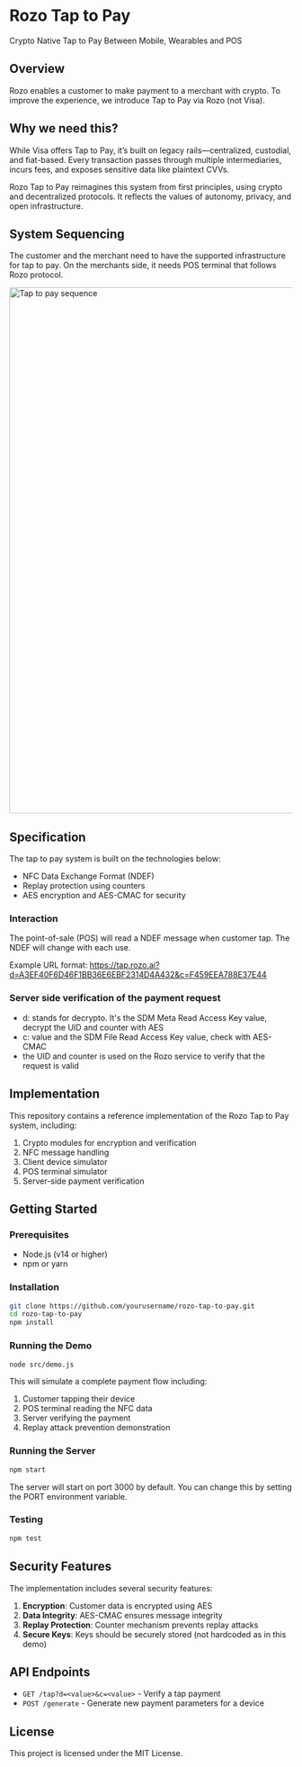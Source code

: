# Rozo Tap to Pay
Crypto Native Tap to Pay Between Mobile, Wearables and POS

## Overview

Rozo enables a customer to make payment to a merchant with crypto. To improve the experience, we introduce Tap to Pay via Rozo (not Visa).

## Why we need this?

While Visa offers Tap to Pay, it’s built on legacy rails—centralized, custodial, and fiat-based. Every transaction passes through multiple intermediaries, incurs fees, and exposes sensitive data like plaintext CVVs.

Rozo Tap to Pay reimagines this system from first principles, using crypto and decentralized protocols. It reflects the values of autonomy, privacy, and open infrastructure.

## System Sequencing

The customer and the merchant need to have the supported infrastructure for tap to pay. On the merchants side, it needs POS terminal that follows Rozo protocol.

<img width="935" alt="Tap to pay sequence" src="https://github.com/user-attachments/assets/bf7f511d-5403-49ac-982c-81670bd35f4e" />

## Specification

The tap to pay system is built on the technologies below:
- NFC Data Exchange Format (NDEF)
- Replay protection using counters
- AES encryption and AES-CMAC for security

### Interaction
The point-of-sale (POS) will read a NDEF message when customer tap. The NDEF will change with each use.

Example URL format: https://tap.rozo.ai?d=A3EF40F6D46F1BB36E6EBF2314D4A432&c=F459EEA788E37E44

### Server side verification of the payment request
- d: stands for decrypto. It's the SDM Meta Read Access Key value, decrypt the UID and counter with AES
- c: value and the SDM File Read Access Key value, check with AES-CMAC
- the UID and counter is used on the Rozo service to verify that the request is valid

## Implementation

This repository contains a reference implementation of the Rozo Tap to Pay system, including:

1. Crypto modules for encryption and verification
2. NFC message handling
3. Client device simulator
4. POS terminal simulator
5. Server-side payment verification

## Getting Started

### Prerequisites

- Node.js (v14 or higher)
- npm or yarn

### Installation

```bash
git clone https://github.com/yourusername/rozo-tap-to-pay.git
cd rozo-tap-to-pay
npm install
```

### Running the Demo

```bash
node src/demo.js
```

This will simulate a complete payment flow including:
1. Customer tapping their device
2. POS terminal reading the NFC data
3. Server verifying the payment
4. Replay attack prevention demonstration

### Running the Server

```bash
npm start
```

The server will start on port 3000 by default. You can change this by setting the PORT environment variable.

### Testing

```bash
npm test
```

## Security Features

The implementation includes several security features:

1. **Encryption**: Customer data is encrypted using AES
2. **Data Integrity**: AES-CMAC ensures message integrity
3. **Replay Protection**: Counter mechanism prevents replay attacks
4. **Secure Keys**: Keys should be securely stored (not hardcoded as in this demo)

## API Endpoints

- `GET /tap?d=<value>&c=<value>` - Verify a tap payment
- `POST /generate` - Generate new payment parameters for a device

## License

This project is licensed under the MIT License.


